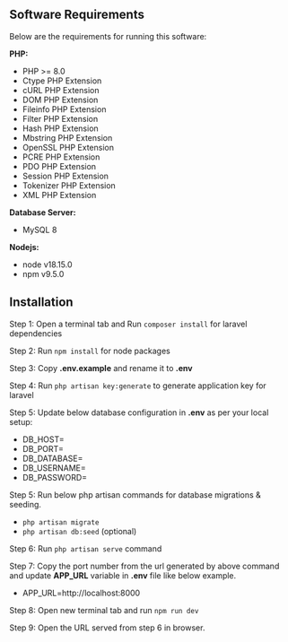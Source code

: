 ## Software Requirements
<p>Below are the requirements for running this software:</p>

<p><strong>PHP:</strong></p>
<p>
    <ul>
        <li>PHP >= 8.0</li>
        <li>Ctype PHP Extension</li>
        <li>cURL PHP Extension</li>
        <li>DOM PHP Extension</li>
        <li>Fileinfo PHP Extension</li>
        <li>Filter PHP Extension</li>
        <li>Hash PHP Extension</li>
        <li>Mbstring PHP Extension</li>
        <li>OpenSSL PHP Extension</li>
        <li>PCRE PHP Extension</li>
        <li>PDO PHP Extension</li>
        <li>Session PHP Extension</li>
        <li>Tokenizer PHP Extension</li>
        <li>XML PHP Extension</li>
    </ul>
</p>

<p><strong>Database Server:</strong></p>
<ul>
    <li>MySQL 8</li>
</ul>

<p><strong>Nodejs:</strong></p>
<p>
    <ul>
        <li>node v18.15.0</li>
        <li>npm v9.5.0</li>
    </ul>
</p>

## Installation
<p>Step 1: Open a terminal tab and Run <code>composer install</code> for laravel dependencies</p>
<p>Step 2: Run <code>npm install</code> for node packages</p>
<p>Step 3: Copy <strong>.env.example</strong> and rename it to <strong>.env</strong></p>
<p>Step 4: Run <code>php artisan key:generate</code> to generate application key for laravel</p>
<p>Step 5: Update below database configuration in <strong>.env</strong> as per your local setup:</p>
<p>
    <ul>
        <li>DB_HOST=</li>
        <li>DB_PORT=</li>
        <li>DB_DATABASE=</li>
        <li>DB_USERNAME=</li>
        <li>DB_PASSWORD=</li>
    </ul>
</p>
<p>Step 5: Run below php artisan commands for database migrations & seeding.</p>
<p>
    <ul>
        <li><code>php artisan migrate</code></li>
        <li><code>php artisan db:seed</code> (optional)</li>
    </ul>
</p>
<p>Step 6: Run <code>php artisan serve</code> command</p>
<p>Step 7: Copy the port number from the url generated by above command and update <strong>APP_URL</strong> variable in <strong>.env</strong> file like below example.</p>
<p>
    <ul>
        <li>APP_URL=http://localhost:8000</li>
    </ul>
</p>

<p>Step 8: Open new terminal tab and run <code>npm run dev</code></p>
<p>Step 9: Open the URL served from step 6 in browser.</p>

